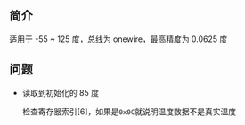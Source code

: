 ## 简介

适用于 -55 ~ 125 度，总线为 onewire，最高精度为 0.0625 度

## 问题

- 读取到初始化的 85 度

  检查寄存器索引[6]，如果是`0x0C`就说明温度数据不是真实温度
